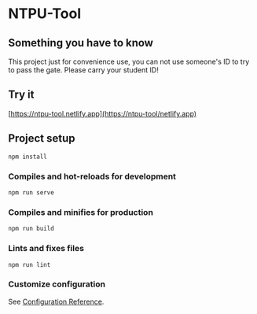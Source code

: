 # NTPU-Tool

## Something you have to know

This project just for convenience use, you can not use someone's ID to try to pass the gate. 
Please carry your student ID!

## Try it

[https://ntpu-tool.netlify.app](https://ntpu-tool/netlify.app)

## Project setup
```
npm install
```

### Compiles and hot-reloads for development
```
npm run serve
```

### Compiles and minifies for production
```
npm run build
```

### Lints and fixes files
```
npm run lint
```

### Customize configuration
See [Configuration Reference](https://cli.vuejs.org/config/).
